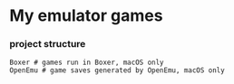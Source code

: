 My emulator games
======

### project structure

```
Boxer # games run in Boxer, macOS only
OpenEmu # game saves generated by OpenEmu, macOS only
```

